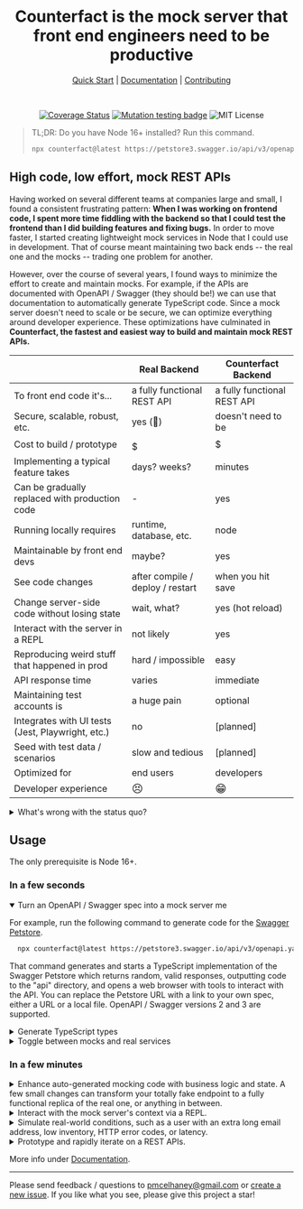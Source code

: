 <div align="center" markdown="1">

# Counterfact is the mock server that front end engineers need to be productive

[Quick Start](./docs/quick-start.md) | [Documentation](./docs/usage.md) | [Contributing](CONTRIBUTING.md)

</div>

<br>

<div align="center"  markdown="1">

[![Coverage Status](https://coveralls.io/repos/github/pmcelhaney/counterfact/badge.svg)](https://coveralls.io/github/pmcelhaney/counterfact) [![Mutation testing badge](https://img.shields.io/endpoint?style=flat&url=https%3A%2F%2Fbadge-api.stryker-mutator.io%2Fgithub.com%2Fpmcelhaney%2Fcounterfact%2Fmain)](https://dashboard.stryker-mutator.io/reports/github.com/pmcelhaney/counterfact/main) ![MIT License](https://img.shields.io/badge/license-MIT-blue)

</div>

> TL;DR: Do you have Node 16+ installed? Run this command.
>
> ```sh copy
> npx counterfact@latest https://petstore3.swagger.io/api/v3/openapi.yaml api --open
> ```

## High code, low effort, mock REST APIs

Having worked on several different teams at companies large and small, I found a consistent frustrating pattern:
**When I was working on frontend code, I spent more time fiddling with the backend so that I could test the frontend than I did building features and fixing bugs.** In order to move faster, I started creating lightweight mock services in Node that I could use in development. That of course meant maintaining two back ends -- the real one and the mocks -- trading one problem for another.

However, over the course of several years, I found ways to minimize the effort to create and maintain mocks. For example, if the APIs are documented with OpenAPI / Swagger (they should be!) we can use that documentation to automatically generate TypeScript code. Since a mock server doesn't need to scale or be secure, we can optimize everything around developer experience. These optimizations have culminated in **Counterfact, the fastest and easiest way to build and maintain mock REST APIs.**

|                                                   | Real Backend                     | Counterfact Backend         |
| ------------------------------------------------- | -------------------------------- | --------------------------- |
| To front end code it's...                         | a fully functional REST API      | a fully functional REST API |
| Secure, scalable, robust, etc.                    | yes (🤞)                         | doesn't need to be          |
| Cost to build / prototype                         | $$$$$                            | $                           |
| Implementing a typical feature takes              | days? weeks?                     | minutes                     |
| Can be gradually replaced with production code    | -                                | yes                         |
| Running locally requires                          | runtime, database, etc.          | node                        |
| Maintainable by front end devs                    | maybe?                           | yes                         |
| See code changes                                  | after compile / deploy / restart | when you hit save           |
| Change server-side code without losing state      | wait, what?                      | yes (hot reload)            |
| Interact with the server in a REPL                | not likely                       | yes                         |
| Reproducing weird stuff that happened in prod     | hard / impossible                | easy                        |
| API response time                                 | varies                           | immediate                   |
| Maintaining test accounts is                      | a huge pain                      | optional                    |
| Integrates with UI tests (Jest, Playwright, etc.) | no                               | [planned]                   |
| Seed with test data / scenarios                   | slow and tedious                 | [planned]                   |
| Optimized for                                     | end users                        | developers                  |
| Developer experience                              | <big>😣</big>                    | <big>😁</big>               |

<details>
<summary>What's wrong with the status quo?</summary>

- A typical web application these days spans multiple microservices, databases, etc. Standing up the whole stack locally takes a lot of effort (and defeats one of the main benefits of microservices).
- It's not uncommon for teams to run the front end locally and point to an API on a dev or QA server. Multiple developers working against the same backend with shared state is a recipe for disaster.
- Getting the back end in a state necessary to test functionality in the front end is tedious and time consuming, if not impossible.
- A mock server can help. But a mock server that returns random or predetermined responses can only get us so far. For testing multiple step workflows, sometimes we need a real server, or something that mimics the behavior of a real server. Ideally, we want something that mimics a real server except when we want it to behave in a controlled, predictable manner.
- From a customer's point of view, the frontend _is_ the app. If we can build the frontend without first having a backend in place, we can reduce cycle time and overproduction significantly.
- On some level, you got into software development because its _fun_. Don't you wish you could spend more time on the fun aspects of writing code and less time on tedious set up and testing?

</ul>

</details>

## Usage

The only prerequisite is Node 16+.

### In a few seconds

<details open>
<summary>Turn an OpenAPI / Swagger spec into a mock server me</summary>

For example, run the following command to generate code for the [Swagger Petstore](https://petstore.swagger.io/).

```sh
  npx counterfact@latest https://petstore3.swagger.io/api/v3/openapi.yaml api --open
```

That command generates and starts a TypeScript implementation of the Swagger Petstore which returns random, valid responses, outputting code to the "api" directory, and opens a web browser with tools to interact with the API. You can replace the Petstore URL with a link to your own spec, either a URL or a local file. OpenAPI / Swagger versions 2 and 3 are supported.

</details>

<details>
<summary>Generate TypeScript types</summary>

Again, using the [Swagger Petstore](https://petstore.swagger.io/) as an example:

```sh
  npx counterfact@latest https://petstore3.swagger.io/api/v3/openapi.yaml api
```

Counterfact reads the components from the [spec](https://petstore3.swagger.io/api/v3/openapi.yaml) and converts them into equivalent TypeScript types. For example, here's `./api/components/Pet.ts`:

```ts
import type { Category } from "./Category.js";
import type { Tag } from "./Tag.js";

export type Pet = {
  id?: number;
  name: string;
  category?: Category;
  photoUrls: Array<string>;
  tags?: Array<Tag>;
  status?: "available" | "pending" | "sold";
};
```

These types are used internally by Counterfact. You can also use them in your client-side code if you like.

</details>

<details>
<summary>Toggle between mocks and real services</summary>

Add the `--proxy-url <url>` flag to point to the location of a real server.

```sh
  npx counterfact@latest ./path/to/your/spec api --proxy-url https://your-server.example.com/
```

All requests will be proxied to the real server, e.g. a request to `http://localhost:3100/hello-world` will be routed to `https://your-server.example.com/`. To toggle between having Counterfact handle requests and having it hand them off to the real server, type `.proxy on` / `.proxy off` in the REPL.

See the [usage guide](./docs/usage.md#proxy-peek-a-boo-) for more information.

</details>

### In a few minutes

<details>
<summary>Enhance auto-generated mocking code with business logic and state. A few small changes can transform your totally fake endpoint to a fully functional replica of the real one, or anything in between.</summary>

Video coming soon. For now see the [usage guide](./docs/usage.md).

</details>

<details>
<summary>Interact with the mock server's context via a REPL.</summary>

Video coming soon. For now see the [usage guide](./docs/usage.md).

</details>

<details>
<summary>Simulate real-world conditions, such as a user with an extra long email address, low inventory, HTTP error codes, or latency.</summary>

Video coming soon. For now see the [usage guide](./docs/usage.md).

</details>

<details>
<summary>Prototype and rapidly iterate on a REST APIs.</summary>

Video coming soon. For now see the [usage guide](./docs/usage.md).

</details>

More info under [Documentation](./docs/usage.md).

---

Please send feedback / questions to pmcelhaney@gmail.com or [create a new issue](https://github.com/pmcelhaney/counterfact/issues/new). If you like what you see, please give this project a star!
